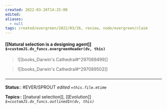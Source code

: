 ```yaml
---
created: 2022-03-26T14:25:00 
edited: 
aliases:
  - null
tags: created/evergreen/2022/03/26, review, node/evergreen/claim
---
```


#### [[Natural selection is a designing agent]] `$=customJS.dv_funcs.evergreenHeader(dv, this)`


> ![[books_Darwin's Cathedral#^297089499]]

> ![[books_Darwin's Cathedral#^297089502]]


### <hr class="footnote"/>

**Status**:: #EVER/SPROUT
*edited `=this.file.mtime`*

**Topics**:: [[natural selection]], [[Evolution]]
*`$=customJS.dv_funcs.outlinedIn(dv, this)`*
